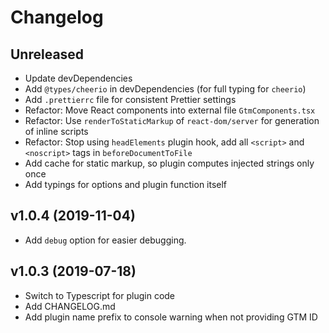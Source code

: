 # Changelog

## Unreleased

- Update devDependencies
- Add `@types/cheerio` in devDependencies (for full typing for `cheerio`)
- Add `.prettierrc` file for consistent Prettier settings
- Refactor: Move React components into external file `GtmComponents.tsx`
- Refactor: Use `renderToStaticMarkup` of `react-dom/server` for generation of inline scripts
- Refactor: Stop using `headElements` plugin hook, add all `<script>` and `<noscript>` tags in `beforeDocumentToFile`
- Add cache for static markup, so plugin computes injected strings only once
- Add typings for options and plugin function itself

## v1.0.4 (2019-11-04)

- Add `debug` option for easier debugging.

## v1.0.3 (2019-07-18)

- Switch to Typescript for plugin code
- Add CHANGELOG.md
- Add plugin name prefix to console warning when not providing GTM ID
